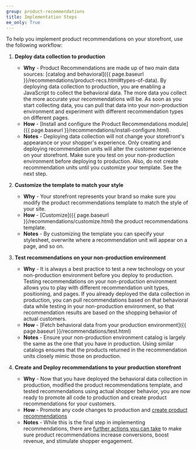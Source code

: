 ```yaml
---
group: product-recommendations
title: Implementation Steps
ee_only: True
---
```


To help you implement product recommendations on your storefront, use the following workflow:

1. **Deploy data collection to production**
   -  **Why** - Product Recommendations are made up of two main data sources: [catalog and behavioral]({{ page.baseurl }}/recommendations/product-recs.html#types-of-data). By deploying data collection to production, you are enabling a JavaScript to collect the behavioral data. The more data you collect the more accurate your recommendations will be. As soon as you start collecting data, you can pull that data into your non-production environment and experiment with different recommendation types on different pages.
   -  **How** - [Install and configure the Product Recommendations module]({{ page.baseurl }}/recommendations/install-configure.html).
   -  **Notes** - Deploying data collection will not change your storefront's appearance or your shopper's experience. Only creating and deploying recommendation units will alter the customer experience on your storefront. Make sure you test on your non-production environment before deploying to production. Also, do not create recommendation units until you customize your template. See the next step.

1. **Customize the template to match your style**
   -  **Why** - Your storefront represents your brand so make sure you modify the product recommendations template to match the style of your site.
   -  **How** - [Customize]({{ page.baseurl }}/recommendations/customize.html) the product recommendations template.
   -  **Notes** - By customizing the template you can specify your stylesheet, overwrite where a recommendation unit will appear on a page, and so on.

1. **Test recommendations on your non-production environment**
   -  **Why** - It is always a best practice to test a new technology on your non-production environment before you deploy to production. Testing recommendations on your non-production environment allows you to play with different recommendation unit types, positioning, and pages. If you already deployed the data collection in production, you can pull recommendations based on that behavioral data while testing in your non-production environment, so that recommendation results are based on the shopping behavior of actual customers.
   -  **How** - [Fetch behavioral data from your production environment]({{ page.baseurl }}/recommendations/test.html)
   -  **Notes** - Ensure your non-production environment catalog is largely the same as the one that you have in production. Using similar catalogs ensures that the products returned in the recommendation units closely mimic those on production.

1. **Create and Deploy recommendations to your production storefront**
   -  **Why** - Now that you have deployed the behavioral data collection in production, modified the product recommendations template, and tested recommendations using actual shopper behavior, you are now ready to promote all code to production and create product recommendations for your customers.
   -  **How** - Promote any code changes to production and [create product recommendations](https://docs.magento.com/user-guide/marketing/create-new-rec.html)
   -  **Notes** - While this is the final step in implementing recommendations, there are [further actions you can take](https://docs.magento.com/user-guide/marketing/recommendation-best-practices.html) to make sure product recommendations increase conversions, boost revenue, and stimulate shopper engagement.
